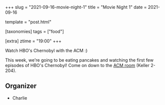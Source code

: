 +++
slug = "2021-09-16-movie-night-1"
title = "Movie Night 1"
date = 2021-09-16

template = "post.html"

[taxonomies]
tags = ["food"]

[extra]
ztime = "19:00"
+++

Watch HBO's Chernobyl with the ACM :)

<!-- more -->

This week, we're going to be eating pancakes and watching the first few episodes of HBO's Chernobyl! Come on down to the [ACM room](/room) (Keller 2-204).

## Organizer
* Charlie

